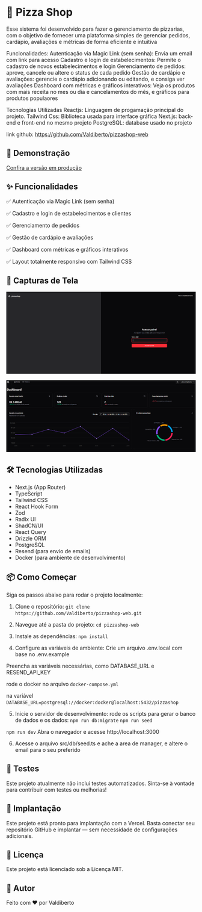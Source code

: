 # 🍕 Pizza Shop

Esse sistema foi desenvolvido para fazer o gerenciamento de pizzarias, com o objetivo de fornecer uma plataforma simples de gerenciar pedidos, cardápio, avaliações e métricas de forma eficiente e intuitiva

Funcionalidades:
Autenticação via Magic Link (sem senha): Envia um email com link para acesso
Cadastro e login de estabelecimentos: Permite o cadastro de novos estabelecimentos e login
Gerenciamento de pedidos: aprove, cancele ou altere o status de cada pedido
Gestão de cardápio e avaliações:  gerencie o cardápio adicionando ou editando, e consiga ver avaliações
Dashboard com métricas e gráficos interativos: Veja os produtos com mais receita no mes ou dia e cancelamentos do mês, e gráficos para produtos populaores

Tecnologias Utilizadas
Reactjs: Linguagem de progamação principal do projeto.
Tailwind Css: Biblioteca usada para interface gráfica
Next.js: back-end e front-end no mesmo projeto
PostgreSQL: database usado no projeto

link github: https://github.com/Valdiberto/pizzashop-web

## 🚀 Demonstração

[Confira a versão em produção](https://pizzashop-web-sable.vercel.app/)

## ✨ Funcionalidades

✅ Autenticação via Magic Link (sem senha)

✅ Cadastro e login de estabelecimentos e clientes

✅ Gerenciamento de pedidos

✅ Gestão de cardápio e avaliações

✅ Dashboard com métricas e gráficos interativos


✅ Layout totalmente responsivo com Tailwind CSS

## 📸 Capturas de Tela

![SignIn](public/sigin.png)

![Dashboard](public/dashboard.png)

## 🛠️ Tecnologias Utilizadas

- Next.js (App Router)
- TypeScript
- Tailwind CSS
- React Hook Form
- Zod
- Radix UI
- ShadCN/UI
- React Query
- Drizzle ORM
- PostgreSQL
- Resend (para envio de emails)
- Docker (para ambiente de desenvolvimento)

## 📦 Como Começar

Siga os passos abaixo para rodar o projeto localmente:

1. Clone o repositório:
   `git clone https://github.com/Valdiberto/pizzashop-web.git`

2. Navegue até a pasta do projeto:
   `cd pizzashop-web`

3. Instale as dependências:
   `npm install`

4. Configure as variáveis de ambiente:
   Crie um arquivo .env.local com base no .env.example

Preencha as variáveis necessárias, como DATABASE_URL e RESEND_API_KEY

rode o docker no arquivo `docker-compose.yml`

na variável
`DATABASE_URL=postgresql://docker:docker@localhost:5432/pizzashop`

5. Inicie o servidor de desenvolvimento:
   rode os scripts para gerar o banco de dados e os dados:
   `npm run db:migrate`
   `npm run seed`

`npm run dev`
Abra o navegador e acesse http://localhost:3000

6. Acesse o arquivo src/db/seed.ts e ache a area de manager, e altere o email para o seu preferido

## 🧪 Testes

Este projeto atualmente não inclui testes automatizados. Sinta-se à vontade para contribuir com testes ou melhorias!

## 📁 Implantação

Este projeto está pronto para implantação com a Vercel. Basta conectar seu repositório GitHub e implantar — sem necessidade de configurações adicionais.

## 📄 Licença

Este projeto está licenciado sob a Licença MIT.

## 🙋 Autor

Feito com ❤️ por Valdiberto
